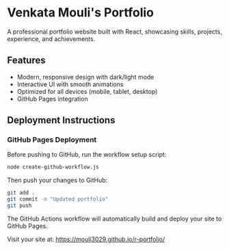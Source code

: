 # Venkata Mouli's Portfolio

A professional portfolio website built with React, showcasing skills, projects, experience, and achievements.

## Features

- Modern, responsive design with dark/light mode
- Interactive UI with smooth animations
- Optimized for all devices (mobile, tablet, desktop)
- GitHub Pages integration

## Deployment Instructions

### GitHub Pages Deployment

Before pushing to GitHub, run the workflow setup script:

```bash
node create-github-workflow.js
```

Then push your changes to GitHub:

```bash
git add .
git commit -m "Updated portfolio"
git push
```

The GitHub Actions workflow will automatically build and deploy your site to GitHub Pages.

Visit your site at: https://mouli3029.github.io/r-portfolio/
